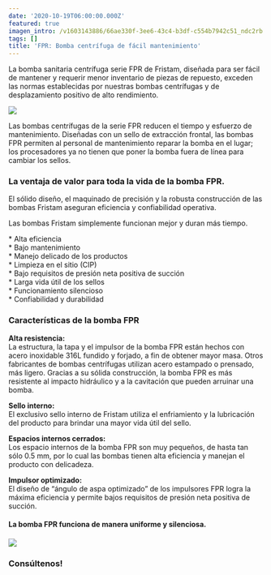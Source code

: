 ```yaml
---
date: '2020-10-19T06:00:00.000Z'
featured: true
imagen_intro: /v1603143886/66ae330f-3ee6-43c4-b3df-c554b7942c51_ndc2rb.jpg
tags: []
title: 'FPR: Bomba centrífuga de fácil mantenimiento'
---
```





La bomba sanitaria centrífuga serie FPR de Fristam, diseñada para ser fácil de mantener y requerir menor inventario de piezas de repuesto, exceden las normas establecidas por nuestras bombas centrífugas y de desplazamiento positivo de alto rendimiento.

![](https://res.cloudinary.com/novatec/v1603143909/2d5a6b19-7d69-41cb-9485-95455b9715f7_tb299m.png)

Las bombas centrífugas de la serie FPR reducen el tiempo y esfuerzo de mantenimiento. Diseñadas con un sello de extracción frontal, las bombas FPR permiten al personal de mantenimiento reparar la bomba en el lugar; los procesadores ya no tienen que poner la bomba fuera de línea para cambiar los sellos.

### **La ventaja de valor para toda la vida de la bomba FPR.**

El sólido diseño, el maquinado de precisión y la robusta construcción de las bombas Fristam aseguran eficiencia y confiabilidad operativa.

Las bombas Fristam simplemente funcionan mejor y duran más tiempo.

\* Alta eficiencia  
\* Bajo mantenimiento  
\* Manejo delicado de los productos  
\* Limpieza en el sitio (CIP)  
\* Bajo requisitos de presión neta positiva de succión  
\* Larga vida útil de los sellos  
\* Funcionamiento silencioso  
\* Confiabilidad y durabilidad

### **Características de la bomba FPR**

**Alta resistencia:**  
La estructura, la tapa y el impulsor de la bomba FPR están hechos con acero inoxidable 316L fundido y forjado, a fin de obtener mayor masa. Otros fabricantes de bombas centrífugas utilizan acero estampado o prensado, más ligero. Gracias a su sólida construcción, la bomba FPR es más resistente al impacto hidráulico y a la cavitación que pueden arruinar una bomba.

**Sello interno:**  
El exclusivo sello interno de Fristam utiliza el enfriamiento y la lubricación del producto para brindar una mayor vida útil del sello.

**Espacios internos cerrados:**  
Los espacio internos de la bomba FPR son muy pequeños, de hasta tan sólo 0.5 mm, por lo cual las bombas tienen alta eficiencia y manejan el producto con delicadeza.

**Impulsor optimizado:**  
El diseño de “ángulo de aspa optimizado” de los impulsores FPR logra la máxima eficiencia y permite bajos requisitos de presión neta positiva de succión.

#### **La bomba FPR funciona de manera uniforme y silenciosa.**

#### ![](https://res.cloudinary.com/novatec/v1603144011/18040472-df48-4aa7-ae38-329ddf485640_s5kiky.jpg)

### **Consúltenos!**
